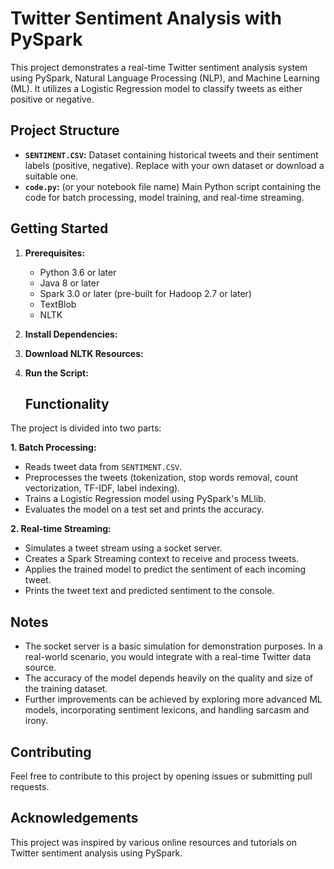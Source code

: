 # Twitter Sentiment Analysis with PySpark

This project demonstrates a real-time Twitter sentiment analysis system using PySpark, Natural Language Processing (NLP), and Machine Learning (ML). It utilizes a Logistic Regression model to classify tweets as either positive or negative.

## Project Structure

- **`SENTIMENT.CSV`:** Dataset containing historical tweets and their sentiment labels (positive, negative). Replace with your own dataset or download a suitable one.
- **`code.py`:** (or your notebook file name) Main Python script containing the code for batch processing, model training, and real-time streaming.


## Getting Started

1. **Prerequisites:**
   - Python 3.6 or later
   - Java 8 or later
   - Spark 3.0 or later (pre-built for Hadoop 2.7 or later)
   - TextBlob
   - NLTK
2. **Install Dependencies:**
3. **Download NLTK Resources:**
4. **Run the Script:**

   ## Functionality

The project is divided into two parts:

**1. Batch Processing:**

- Reads tweet data from `SENTIMENT.CSV`.
- Preprocesses the tweets (tokenization, stop words removal, count vectorization, TF-IDF, label indexing).
- Trains a Logistic Regression model using PySpark's MLlib.
- Evaluates the model on a test set and prints the accuracy.

**2. Real-time Streaming:**

- Simulates a tweet stream using a socket server.
- Creates a Spark Streaming context to receive and process tweets.
- Applies the trained model to predict the sentiment of each incoming tweet.
- Prints the tweet text and predicted sentiment to the console.

## Notes

- The socket server is a basic simulation for demonstration purposes. In a real-world scenario, you would integrate with a real-time Twitter data source.
- The accuracy of the model depends heavily on the quality and size of the training dataset.
- Further improvements can be achieved by exploring more advanced ML models, incorporating sentiment lexicons, and handling sarcasm and irony.

## Contributing

Feel free to contribute to this project by opening issues or submitting pull requests.


## Acknowledgements

This project was inspired by various online resources and tutorials on Twitter sentiment analysis using PySpark.
